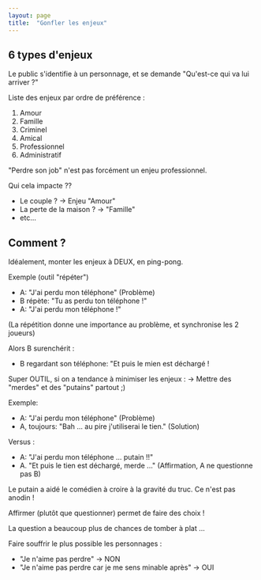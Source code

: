 ```yaml
---
layout: page
title:  "Gonfler les enjeux"
---
```


## 6 types d'enjeux

Le public s'identifie à un personnage, et se demande "Qu'est-ce qui va lui arriver ?"

Liste des enjeux par ordre de préférence :

1. Amour
2. Famille
3. Criminel
4. Amical
5. Professionnel
6. Administratif

"Perdre son job" n'est pas forcément un enjeu professionnel.

Qui cela impacte ??

- Le couple ? -> Enjeu "Amour"
- La perte de la maison ? -> "Famille"
- etc...

## Comment ?
Idéalement, monter les enjeux à DEUX, en ping-pong.

Exemple (outil "répéter")
- A: "J'ai perdu mon téléphone" (Problème)
- B répète: "Tu as perdu ton téléphone !"
- A: "J'ai perdu mon téléphone !"

(La répétition donne une importance au problème, et synchronise les 2 joueurs)

Alors B surenchérit :
- B regardant son téléphone: "Et puis le mien est déchargé !

Super OUTIL, si on a tendance à minimiser les enjeux :
-> Mettre des "merdes" et des "putains" partout ;)

Exemple:
- A: "J'ai perdu mon téléphone" (Problème)
- A, toujours: "Bah ... au pire j'utiliserai le tien." (Solution)

Versus :
- A: "J'ai perdu mon téléphone ... putain !!"
- A. "Et puis le tien est déchargé, merde ..." (Affirmation, A ne questionne pas B)

Le putain a aidé le comédien à croire à la gravité du truc.
Ce n'est pas anodin !

Affirmer (plutôt que questionner) permet de faire des choix !

La question a beaucoup plus de chances de tomber à plat ...

Faire souffrir le plus possible les personnages :
- "Je n'aime pas perdre" -> NON
- "Je n'aime pas perdre car je me sens minable après" -> OUI

